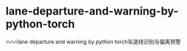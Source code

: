 # lane-departure-and-warning-by-python-torch
🔥🔥🔥lane departure and warning by python torch车道线识别与偏离预警
